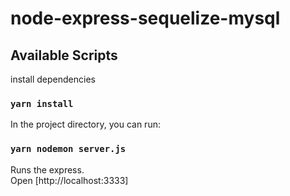 # node-express-sequelize-mysql

## Available Scripts

install dependencies

### `yarn install`

In the project directory, you can run:

### `yarn nodemon server.js`

Runs the express.\
Open [http://localhost:3333]

